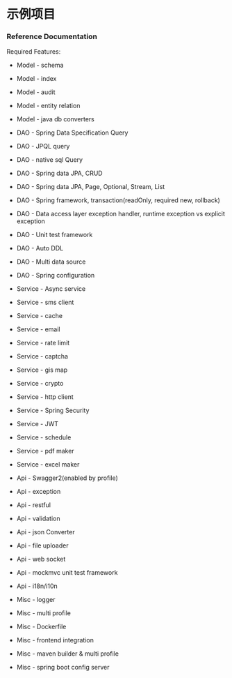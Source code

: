 # 示例项目

### Reference Documentation
Required Features:

* Model - schema
* Model - index
* Model - audit
* Model - entity relation
* Model - java db converters

* DAO - Spring Data Specification Query
* DAO - JPQL query
* DAO - native sql Query
* DAO - Spring data JPA, CRUD
* DAO - Spring data JPA, Page, Optional, Stream, List
* DAO - Spring framework, transaction(readOnly, required new, rollback)
* DAO - Data access layer exception handler, runtime exception vs explicit exception
* DAO - Unit test framework
* DAO - Auto DDL
* DAO - Multi data source
* DAO - Spring configuration

* Service - Async service
* Service - sms client
* Service - cache
* Service - email
* Service - rate limit
* Service - captcha
* Service - gis map
* Service - crypto
* Service - http client
* Service - Spring Security
* Service - JWT
* Service - schedule
* Service - pdf maker
* Service - excel maker

* Api - Swagger2(enabled by profile)
* Api - exception
* Api - restful
* Api - validation
* Api - json Converter
* Api - file uploader
* Api - web socket
* Api - mockmvc unit test framework
* Api - i18n/i10n

* Misc - logger
* Misc - multi profile
* Misc - Dockerfile
* Misc - frontend integration
* Misc - maven builder & multi profile
* Misc - spring boot config server
